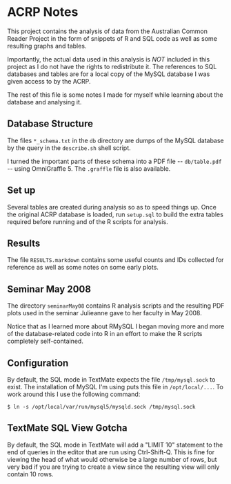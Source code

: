ACRP Notes
==========
This project contains the analysis of data from the Australian Common
Reader Project in the form of snippets of R and SQL code as well as some 
resulting graphs and tables.

Importantly, the actual data used in this analysis is *NOT* included in this
project as I do not have the rights to redistribute it. The references to 
SQL databases and tables are for a local copy of the MySQL database I was given 
access to by the ACRP.

The rest of this file is some notes I made for myself while learning about
the database and analysing it.

Database Structure
------------------
The files `*_schema.txt` in the `db` directory are dumps of the MySQL database
by the query in the `describe.sh` shell script.

I turned the important parts of these schema into a PDF file 
-- `db/table.pdf` -- using OmniGraffle 5. The `.graffle` file is also 
available.

Set up
------
Several tables are created during analysis so as to speed things up. Once the
original ACRP database is loaded, run `setup.sql` to build the extra
tables required before running and of the R scripts for analysis.

Results
-------
The file `RESULTS.markdown` contains some useful counts and IDs collected
for reference as well as some notes on some early plots.

Seminar May 2008
----------------
The directory `seminarMay08` contains R analysis scripts and the resulting
PDF plots used in the seminar Julieanne gave to her faculty in May 2008. 

Notice that as I learned more about RMySQL I began moving more and more of the
database-related code into R in an effort to make the R scripts completely
self-contained.

Configuration
-------------
By default, the SQL mode in TextMate expects the file `/tmp/mysql.sock` to
exist. The installation of MySQL I'm using puts this file in `/opt/local/...`.
To work around this I use the following command:

    $ ln -s /opt/local/var/run/mysql5/mysqld.sock /tmp/mysql.sock

TextMate SQL View Gotcha
------------------------
By default, the SQL mode in TextMate will add a "LIMIT 10" statement to the
end of queries in the editor that are run using Ctrl-Shift-Q. This is fine for
viewing the head of what would otherwise be a large number of rows, but very
bad if you are trying to create a view since the resulting view will only 
contain 10 rows.
